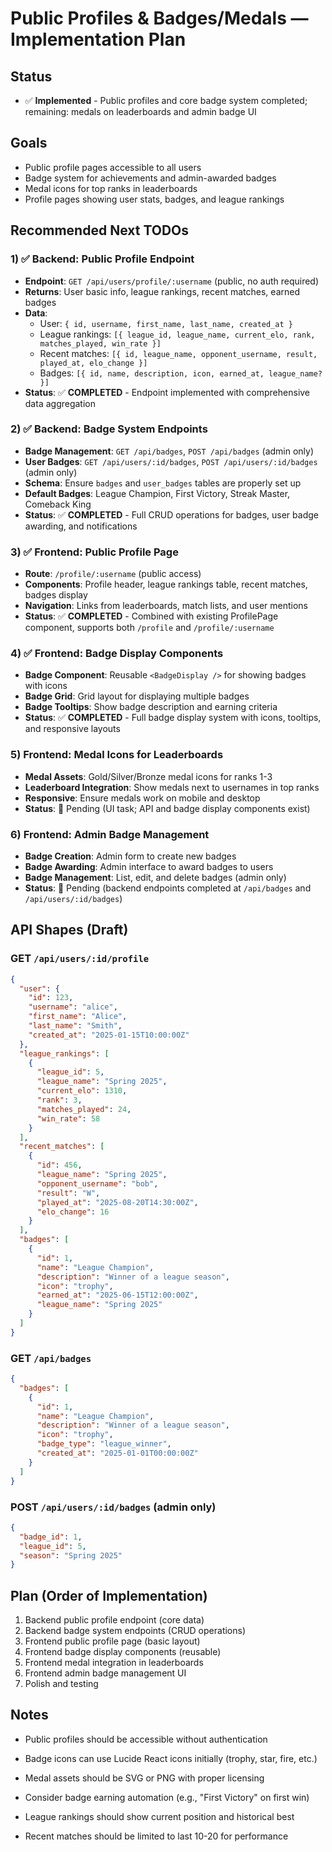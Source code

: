 # Public Profiles & Badges/Medals — Implementation Plan

## Status
- ✅ **Implemented** - Public profiles and core badge system completed; remaining: medals on leaderboards and admin badge UI

## Goals
- Public profile pages accessible to all users
- Badge system for achievements and admin-awarded badges
- Medal icons for top ranks in leaderboards
- Profile pages showing user stats, badges, and league rankings

## Recommended Next TODOs

### 1) ✅ Backend: Public Profile Endpoint
- **Endpoint**: `GET /api/users/profile/:username` (public, no auth required)
- **Returns**: User basic info, league rankings, recent matches, earned badges
- **Data**: 
  - User: `{ id, username, first_name, last_name, created_at }`
  - League rankings: `[{ league_id, league_name, current_elo, rank, matches_played, win_rate }]`
  - Recent matches: `[{ id, league_name, opponent_username, result, played_at, elo_change }]`
  - Badges: `[{ id, name, description, icon, earned_at, league_name? }]`
- **Status**: ✅ **COMPLETED** - Endpoint implemented with comprehensive data aggregation

### 2) ✅ Backend: Badge System Endpoints
- **Badge Management**: `GET /api/badges`, `POST /api/badges` (admin only)
- **User Badges**: `GET /api/users/:id/badges`, `POST /api/users/:id/badges` (admin only)
- **Schema**: Ensure `badges` and `user_badges` tables are properly set up
- **Default Badges**: League Champion, First Victory, Streak Master, Comeback King
- **Status**: ✅ **COMPLETED** - Full CRUD operations for badges, user badge awarding, and notifications

### 3) ✅ Frontend: Public Profile Page
- **Route**: `/profile/:username` (public access)
- **Components**: Profile header, league rankings table, recent matches, badges display
- **Navigation**: Links from leaderboards, match lists, and user mentions
- **Status**: ✅ **COMPLETED** - Combined with existing ProfilePage component, supports both `/profile` and `/profile/:username`

### 4) ✅ Frontend: Badge Display Components
- **Badge Component**: Reusable `<BadgeDisplay />` for showing badges with icons
- **Badge Grid**: Grid layout for displaying multiple badges
- **Badge Tooltips**: Show badge description and earning criteria
- **Status**: ✅ **COMPLETED** - Full badge display system with icons, tooltips, and responsive layouts

### 5) Frontend: Medal Icons for Leaderboards
- **Medal Assets**: Gold/Silver/Bronze medal icons for ranks 1-3
- **Leaderboard Integration**: Show medals next to usernames in top ranks
- **Responsive**: Ensure medals work on mobile and desktop
- **Status**: 🔄 Pending (UI task; API and badge display components exist)

### 6) Frontend: Admin Badge Management
- **Badge Creation**: Admin form to create new badges
- **Badge Awarding**: Admin interface to award badges to users
- **Badge Management**: List, edit, and delete badges (admin only)
- **Status**: 🔄 Pending (backend endpoints completed at `/api/badges` and `/api/users/:id/badges`)

## API Shapes (Draft)

### GET `/api/users/:id/profile`
```json
{
  "user": {
    "id": 123,
    "username": "alice",
    "first_name": "Alice",
    "last_name": "Smith",
    "created_at": "2025-01-15T10:00:00Z"
  },
  "league_rankings": [
    {
      "league_id": 5,
      "league_name": "Spring 2025",
      "current_elo": 1310,
      "rank": 3,
      "matches_played": 24,
      "win_rate": 58
    }
  ],
  "recent_matches": [
    {
      "id": 456,
      "league_name": "Spring 2025",
      "opponent_username": "bob",
      "result": "W",
      "played_at": "2025-08-20T14:30:00Z",
      "elo_change": 16
    }
  ],
  "badges": [
    {
      "id": 1,
      "name": "League Champion",
      "description": "Winner of a league season",
      "icon": "trophy",
      "earned_at": "2025-06-15T12:00:00Z",
      "league_name": "Spring 2025"
    }
  ]
}
```

### GET `/api/badges`
```json
{
  "badges": [
    {
      "id": 1,
      "name": "League Champion",
      "description": "Winner of a league season",
      "icon": "trophy",
      "badge_type": "league_winner",
      "created_at": "2025-01-01T00:00:00Z"
    }
  ]
}
```

### POST `/api/users/:id/badges` (admin only)
```json
{
  "badge_id": 1,
  "league_id": 5,
  "season": "Spring 2025"
}
```

## Plan (Order of Implementation)
1) Backend public profile endpoint (core data)
2) Backend badge system endpoints (CRUD operations)
3) Frontend public profile page (basic layout)
4) Frontend badge display components (reusable)
5) Frontend medal integration in leaderboards
6) Frontend admin badge management UI
7) Polish and testing

## Notes
- Public profiles should be accessible without authentication
- Badge icons can use Lucide React icons initially (trophy, star, fire, etc.)
- Medal assets should be SVG or PNG with proper licensing
- Consider badge earning automation (e.g., "First Victory" on first win)
- League rankings should show current position and historical best

- Recent matches should be limited to last 10-20 for performance
